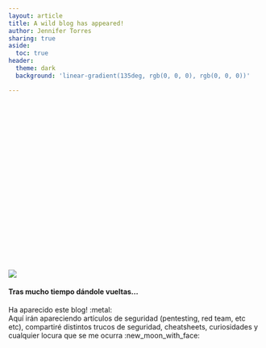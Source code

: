 ```yaml
---
layout: article
title: A wild blog has appeared!
author: Jennifer Torres
sharing: true
aside:
  toc: true
header:
  theme: dark
  background: 'linear-gradient(135deg, rgb(0, 0, 0), rgb(0, 0, 0))'

---
```

<br>
<div class="hero hero--dark" style='height: 300px; background-image: url("../../../assets/images/headers/dark-woman-header.png");'>
  <div class="hero__content">
  </div>
</div>
<br>

<div class="item">
  <div class="item__image">
    <img class="image image--lg" src="https://media.giphy.com/media/4wz64e6eQxGKY/giphy.gif"/>
  </div>
  <div class="item__content">
    <div class="item__header">
      <h4><b>Tras mucho tiempo dándole vueltas...</b></h4>
    </div>
    <div class="item__description">
      <p>Ha aparecido este blog! :metal: <br>
Aquí irán apareciendo artículos de seguridad (pentesting, red team, etc etc), compartiré distintos trucos de seguridad, cheatsheets, curiosidades y cualquier locura que se me ocurra :new_moon_with_face:
      </p>
    </div>
  </div>
</div>


